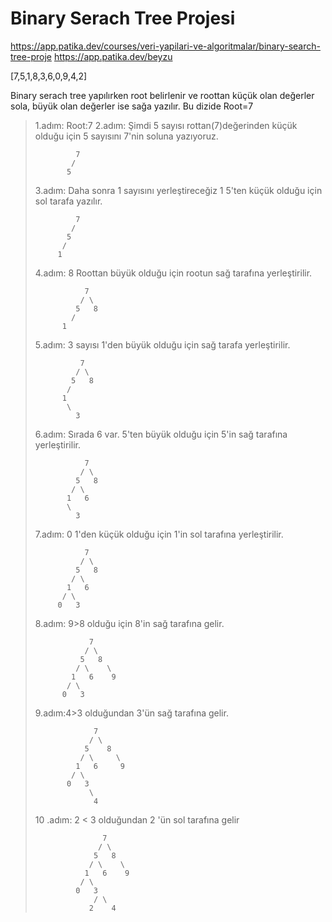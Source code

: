 # Binary Serach Tree Projesi
https://app.patika.dev/courses/veri-yapilari-ve-algoritmalar/binary-search-tree-proje
 https://app.patika.dev/beyzu
<p>[7,5,1,8,3,6,0,9,4,2]
<p>Binary serach tree yapılırken root belirlenir ve roottan küçük olan değerler sola, büyük olan değerler ise sağa yazılır. Bu dizide Root=7
<blockquote> 1.adım: Root:7
2.adım: Şimdi 5 sayısı rottan(7)değerinden küçük olduğu için 5 sayısını 7'nin soluna yazıyoruz.                

             7 
            /
           5
    
3.adım: Daha sonra 1 sayısını yerleştireceğiz 1 5'ten küçük olduğu için sol tarafa yazılır.

             7
            / 
           5
          /
         1
         
4.adım: 8 Roottan büyük olduğu için rootun sağ tarafına yerleştirilir.

               7
              / \
             5   8
            /
          1
          
5.adım: 3 sayısı 1'den büyük olduğu için sağ tarafa yerleştirilir.

              7
             / \
            5   8
           /
          1
           \
             3
            
6.adım: Sırada 6 var. 5'ten büyük olduğu için 5'in sağ tarafına yerleştirilir.

               7
              / \
             5   8
            / \
           1   6
           \
             3
            
7.adım: 0 1'den küçük olduğu için 1'in sol tarafına yerleştirilir.

               7
              / \
             5   8
            / \
           1   6
          / \
         0   3
        
8.adım: 9>8 olduğu için 8'in sağ tarafına gelir.

                7
               / \
              5   8
             / \    \
            1   6    9
           / \
          0   3
         
9.adım:4>3 olduğundan 3'ün sağ tarafına gelir.
         
                 7
                / \
               5    8
              / \     \
             1   6     9
            / \
           0   3
                \
                 4
                
10 .adım: 2 < 3 olduğundan 2 'ün sol tarafına gelir

                   7
                  / \
                 5   8
                / \    \
               1   6    9
              / \
             0   3
                 / \
                2    4
                
    
    
    
   
